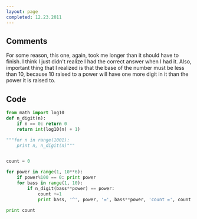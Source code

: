 ```yaml
---
layout: page
completed: 12.23.2011
---
```


## Comments

For some reason, this one, again, took me longer than it should have to finish.
I think I just didn't realize I had the correct answer when I had it. Also,
important thing that I realized is that the base of the number must be less
than 10, because 10 raised to a power will have one more digit in it than the
power it is raised to.

## Code

```python
from math import log10
def n_digit(n):
	if n == 0: return 0
	return int(log10(n) + 1)

"""for n in range(1001):
	print n, n_digit(n)"""


count = 0

for power in range(1, 10**6):
	if power%100 == 0: print power
	for bass in range(1, 10):
		if n_digit(bass**power) == power: 
			count +=1
			print bass, '^', power, '=', bass**power, 'count =', count

print count
```
